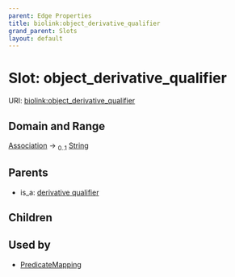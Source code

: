 ```yaml
---
parent: Edge Properties
title: biolink:object_derivative_qualifier
grand_parent: Slots
layout: default
---
```


# Slot: object_derivative_qualifier




URI: [biolink:object_derivative_qualifier](https://w3id.org/biolink/vocab/object_derivative_qualifier)

## Domain and Range

[Association](Association.md) ->  <sub>0..1</sub> [String](types/String.md)

## Parents

 *  is_a: [derivative qualifier](derivative_qualifier.md)

## Children


## Used by

 * [PredicateMapping](PredicateMapping.md)

